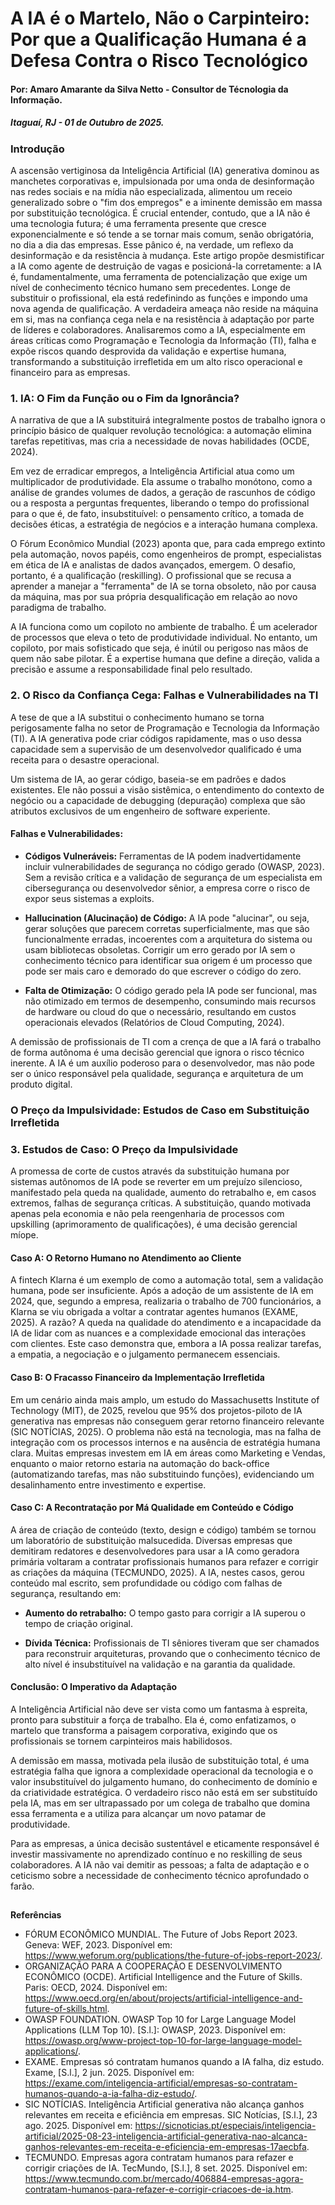 # A IA é o Martelo, Não o Carpinteiro: Por que a Qualificação Humana é a Defesa Contra o Risco Tecnológico
#### Por: Amaro Amarante da Silva Netto - Consultor de Técnologia da Informação.
##### Itaguaí, RJ - 01 de Outubro de 2025.

### Introdução
A ascensão vertiginosa da Inteligência Artificial (IA) generativa dominou as manchetes corporativas e, impulsionada por uma onda de desinformação nas redes sociais e na mídia não especializada, alimentou um receio generalizado sobre o "fim dos empregos" e a iminente demissão em massa por substituição tecnológica. É crucial entender, contudo, que a IA não é uma tecnologia futura; é uma ferramenta presente que cresce exponencialmente e só tende a se tornar mais comum, senão obrigatória, no dia a dia das empresas. Esse pânico é, na verdade, um reflexo da desinformação e da resistência à mudança. Este artigo propõe desmistificar a IA como agente de destruição de vagas e posicioná-la corretamente: a IA é, fundamentalmente, uma ferramenta de potencialização que exige um nível de conhecimento técnico humano sem precedentes. Longe de substituir o profissional, ela está redefinindo as funções e impondo uma nova agenda de qualificação. A verdadeira ameaça não reside na máquina em si, mas na confiança cega nela e na resistência à adaptação por parte de líderes e colaboradores. Analisaremos como a IA, especialmente em áreas críticas como Programação e Tecnologia da Informação (TI), falha e expõe riscos quando desprovida da validação e expertise humana, transformando a substituição irrefletida em um alto risco operacional e financeiro para as empresas.

### 1. IA: O Fim da Função ou o Fim da Ignorância?
A narrativa de que a IA substituirá integralmente postos de trabalho ignora o princípio básico de qualquer revolução tecnológica: a automação elimina tarefas repetitivas, mas cria a necessidade de novas habilidades (OCDE, 2024).

Em vez de erradicar empregos, a Inteligência Artificial atua como um multiplicador de produtividade. Ela assume o trabalho monótono, como a análise de grandes volumes de dados, a geração de rascunhos de código ou a resposta a perguntas frequentes, liberando o tempo do profissional para o que é, de fato, insubstituível: o pensamento crítico, a tomada de decisões éticas, a estratégia de negócios e a interação humana complexa.

O Fórum Econômico Mundial (2023) aponta que, para cada emprego extinto pela automação, novos papéis, como engenheiros de prompt, especialistas em ética de IA e analistas de dados avançados, emergem. O desafio, portanto, é a qualificação (reskilling). O profissional que se recusa a aprender a manejar a "ferramenta" de IA se torna obsoleto, não por causa da máquina, mas por sua própria desqualificação em relação ao novo paradigma de trabalho.

A IA funciona como um copiloto no ambiente de trabalho. É um acelerador de processos que eleva o teto de produtividade individual. No entanto, um copiloto, por mais sofisticado que seja, é inútil ou perigoso nas mãos de quem não sabe pilotar. É a expertise humana que define a direção, valida a precisão e assume a responsabilidade final pelo resultado.

### 2. O Risco da Confiança Cega: Falhas e Vulnerabilidades na TI
A tese de que a IA substitui o conhecimento humano se torna perigosamente falha no setor de Programação e Tecnologia da Informação (TI). A IA generativa pode criar códigos rapidamente, mas o uso dessa capacidade sem a supervisão de um desenvolvedor qualificado é uma receita para o desastre operacional.

Um sistema de IA, ao gerar código, baseia-se em padrões e dados existentes. Ele não possui a visão sistêmica, o entendimento do contexto de negócio ou a capacidade de debugging (depuração) complexa que são atributos exclusivos de um engenheiro de software experiente.

#### **Falhas e Vulnerabilidades:**

- **Códigos Vulneráveis:** Ferramentas de IA podem inadvertidamente incluir vulnerabilidades de segurança no código gerado (OWASP, 2023). Sem a revisão crítica e a validação de segurança de um especialista em cibersegurança ou desenvolvedor sênior, a empresa corre o risco de expor seus sistemas a exploits.

- **Hallucination (Alucinação) de Código:** A IA pode "alucinar", ou seja, gerar soluções que parecem corretas superficialmente, mas que são funcionalmente erradas, incoerentes com a arquitetura do sistema ou usam bibliotecas obsoletas. Corrigir um erro gerado por IA sem o conhecimento técnico para identificar sua origem é um processo que pode ser mais caro e demorado do que escrever o código do zero.

- **Falta de Otimização:** O código gerado pela IA pode ser funcional, mas não otimizado em termos de desempenho, consumindo mais recursos de hardware ou cloud do que o necessário, resultando em custos operacionais elevados (Relatórios de Cloud Computing, 2024).

A demissão de profissionais de TI com a crença de que a IA fará o trabalho de forma autônoma é uma decisão gerencial que ignora o risco técnico inerente. A IA é um auxílio poderoso para o desenvolvedor, mas não pode ser o único responsável pela qualidade, segurança e arquitetura de um produto digital.

### O Preço da Impulsividade: Estudos de Caso em Substituição Irrefletida

### 3. Estudos de Caso: O Preço da Impulsividade
A promessa de corte de custos através da substituição humana por sistemas autônomos de IA pode se reverter em um prejuízo silencioso, manifestado pela queda na qualidade, aumento do retrabalho e, em casos extremos, falhas de segurança críticas. A substituição, quando motivada apenas pela economia e não pela reengenharia de processos com upskilling (aprimoramento de qualificações), é uma decisão gerencial míope.

#### **Caso A: O Retorno Humano no Atendimento ao Cliente**
A fintech Klarna é um exemplo de como a automação total, sem a validação humana, pode ser insuficiente. Após a adoção de um assistente de IA em 2024, que, segundo a empresa, realizaria o trabalho de 700 funcionários, a Klarna se viu obrigada a voltar a contratar agentes humanos (EXAME, 2025). A razão? A queda na qualidade do atendimento e a incapacidade da IA de lidar com as nuances e a complexidade emocional das interações com clientes. Este caso demonstra que, embora a IA possa realizar tarefas, a empatia, a negociação e o julgamento permanecem essenciais.

#### **Caso B: O Fracasso Financeiro da Implementação Irrefletida**
Em um cenário ainda mais amplo, um estudo do Massachusetts Institute of Technology (MIT), de 2025, revelou que 95% dos projetos-piloto de IA generativa nas empresas não conseguem gerar retorno financeiro relevante (SIC NOTÍCIAS, 2025). O problema não está na tecnologia, mas na falha de integração com os processos internos e na ausência de estratégia humana clara. Muitas empresas investem em IA em áreas como Marketing e Vendas, enquanto o maior retorno estaria na automação do back-office (automatizando tarefas, mas não substituindo funções), evidenciando um desalinhamento entre investimento e expertise.

#### **Caso C: A Recontratação por Má Qualidade em Conteúdo e Código**
A área de criação de conteúdo (texto, design e código) também se tornou um laboratório de substituição malsucedida. Diversas empresas que demitiram redatores e desenvolvedores para usar a IA como geradora primária voltaram a contratar profissionais humanos para refazer e corrigir as criações da máquina (TECMUNDO, 2025). A IA, nestes casos, gerou conteúdo mal escrito, sem profundidade ou código com falhas de segurança, resultando em:

- **Aumento do retrabalho:** O tempo gasto para corrigir a IA superou o tempo de criação original.

- **Dívida Técnica:** Profissionais de TI sêniores tiveram que ser chamados para reconstruir arquiteturas, provando que o conhecimento técnico de alto nível é insubstituível na validação e na garantia da qualidade.


#### **Conclusão: O Imperativo da Adaptação**
A Inteligência Artificial não deve ser vista como um fantasma à espreita, pronto para substituir a força de trabalho. Ela é, como enfatizamos, o martelo que transforma a paisagem corporativa, exigindo que os profissionais se tornem carpinteiros mais habilidosos.

A demissão em massa, motivada pela ilusão de substituição total, é uma estratégia falha que ignora a complexidade operacional da tecnologia e o valor insubstituível do julgamento humano, do conhecimento de domínio e da criatividade estratégica. O verdadeiro risco não está em ser substituído pela IA, mas em ser ultrapassado por um colega de trabalho que domina essa ferramenta e a utiliza para alcançar um novo patamar de produtividade.

Para as empresas, a única decisão sustentável e eticamente responsável é investir massivamente no aprendizado contínuo e no reskilling de seus colaboradores. A IA não vai demitir as pessoas; a falta de adaptação e o ceticismo sobre a necessidade de conhecimento técnico aprofundado o farão.

##

**Referências**
- FÓRUM ECONÔMICO MUNDIAL. The Future of Jobs Report 2023. Geneva: WEF, 2023. Disponível em: https://www.weforum.org/publications/the-future-of-jobs-report-2023/.
- ORGANIZAÇÃO PARA A COOPERAÇÃO E DESENVOLVIMENTO ECONÔMICO (OCDE). Artificial Intelligence and the Future of Skills. Paris: OECD, 2024. Disponível em: https://www.oecd.org/en/about/projects/artificial-intelligence-and-future-of-skills.html.
- OWASP FOUNDATION. OWASP Top 10 for Large Language Model Applications (LLM Top 10). [S.l.]: OWASP, 2023. Disponível em: https://owasp.org/www-project-top-10-for-large-language-model-applications/.
- EXAME. Empresas só contratam humanos quando a IA falha, diz estudo. Exame, [S.l.], 2 jun. 2025. Disponível em: https://exame.com/inteligencia-artificial/empresas-so-contratam-humanos-quando-a-ia-falha-diz-estudo/.
- SIC NOTÍCIAS. Inteligência Artificial generativa não alcança ganhos relevantes em receita e eficiência em empresas. SIC Notícias, [S.l.], 23 ago. 2025. Disponível em: https://sicnoticias.pt/especiais/inteligencia-artificial/2025-08-23-inteligencia-artificial-generativa-nao-alcanca-ganhos-relevantes-em-receita-e-eficiencia-em-empresas-17aecbfa.
- TECMUNDO. Empresas agora contratam humanos para refazer e corrigir criações de IA. TecMundo, [S.l.], 8 set. 2025. Disponível em: https://www.tecmundo.com.br/mercado/406884-empresas-agora-contratam-humanos-para-refazer-e-corrigir-criacoes-de-ia.htm.